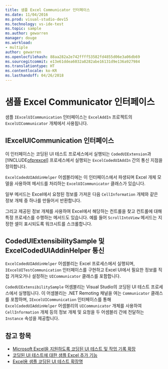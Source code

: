 ```yaml
---
title: 샘플 Excel Communicator 인터페이스
ms.date: 11/04/2016
ms.prod: visual-studio-dev15
ms.technology: vs-ide-test
ms.topic: sample
ms.author: gewarren
manager: douge
ms.workload:
- multiple
author: gewarren
ms.openlocfilehash: 88aa282a2e742ffff53582fd4855d06e3a06db69
ms.sourcegitcommit: e13e61ddea6032a8282abe16131d9e136a927984
ms.translationtype: HT
ms.contentlocale: ko-KR
ms.lasthandoff: 04/26/2018
---
```

# <a name="sample-excel-communicator-interface"></a>샘플 Excel Communicator 인터페이스
샘플 `IExcelUICommunication` 인터페이스는 `ExcelAddIn` 프로젝트의 `ExcelUICommunicator` 개체에서 사용됩니다.

## <a name="iexceluicommunication-interface"></a>IExcelUICommunication 인터페이스
 이 인터페이스는 코딩된 UI 테스트 프로세스에서 실행되는 `CodedUIExtension`과 [!INCLUDE[ofprexcel](../test/includes/ofprexcel_md.md)] 프로세스에서 실행되는 `ExcelCodedUIAddIn` 간의 통신 지점을 정의합니다.

 `ExcelCodedUIAddinHelper` 어셈블리에는 이 인터페이스에서 파생되며 Excel 개체 모델을 사용하여 메서드를 처리하는 `ExcelUICommunicator` 클래스가 있습니다.

 일부 메서드는 Excel에서 요청된 정보를 가져온 다음 `CellInformation` 개체와 같은 정보 개체 중 하나를 만들어서 반환합니다.

 그리고 제공된 정보 개체를 사용하여 Excel에서 해당하는 컨트롤을 찾고 컨트롤에 대해 특정 프로세스를 수행하는 메서드도 있습니다. 예를 들어 `ScrollIntoView` 메서드는 지정한 셀이 표시되도록 워크시트를 스크롤합니다.

## <a name="codeduiextensibilitysample-and-excelcodeduiaddinhelper-communication"></a>CodedUIExtensibilitySample 및 ExcelCodedUIAddinHelper 통신
 `ExcelCodedUIAddinHelper` 어셈블리는 Excel 프로세스에서 실행되며, `IExcelUITestCommunication` 인터페이스를 구현하고 Excel UI에서 필요한 정보를 직접 가져오거나 설정하는 `UICommunicator` 클래스를 포함합니다.

 `CodedUIExtensibilitySample` 어셈블리는 Visual Studio의 코딩된 UI 테스트 프로세스에서 실행됩니다. 이 어셈블리는 .NET Remoting 채널을 여는 `Communicator` 클래스를 포함하며, `IExcelUICommunication` 인터페이스를 통해 `ExcelCodedUIAddinHelper` 어셈블리의 `UICommunicator` 개체를 사용하여 `CellInformation` 개체 등의 정보 개체 및 요청을 두 어셈블리 간에 전달하는 `Instance` 속성을 제공합니다.

## <a name="see-also"></a>참고 항목

- [Microsoft Excel을 지원하도록 코딩된 UI 테스트 및 작업 기록 확장](../test/extending-coded-ui-tests-and-action-recordings-to-support-microsoft-excel.md)
- [코딩된 UI 테스트에 대한 샘플 Excel 추가 기능](../test/sample-excel-add-in-for-coded-ui-testing.md)
- [Excel용 샘플 코딩된 UI 테스트 확장명](../test/sample-coded-ui-test-extension-for-excel.md)
